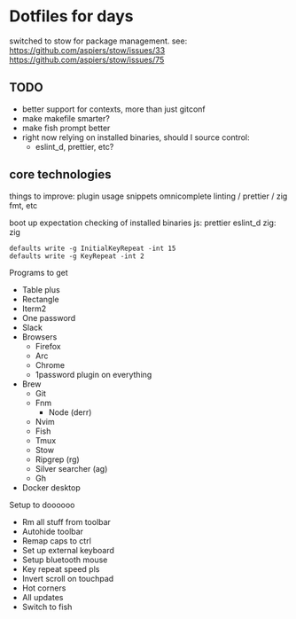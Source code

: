# Dotfiles for days

switched to stow for package management. see:
https://github.com/aspiers/stow/issues/33
https://github.com/aspiers/stow/issues/75

TODO
----

- better support for contexts, more than just gitconf
- make makefile smarter?
- make fish prompt better
- right now relying on installed binaries, should I source control:
  - eslint_d, prettier, etc?

core technologies
--------------------------
things to improve:
  plugin usage
  snippets
  omnicomplete
  linting / prettier / zig fmt, etc

boot up expectation checking of installed binaries
  js:
    prettier
    eslint_d
  zig:
    zig


```
defaults write -g InitialKeyRepeat -int 15
defaults write -g KeyRepeat -int 2
```

Programs to get
- Table plus
- Rectangle
- Iterm2
- One password
- Slack
- Browsers
    - Firefox
    - Arc
    - Chrome
    - 1password plugin on everything
- Brew
    - Git
    - Fnm
        - Node (derr)
    - Nvim
    - Fish
    - Tmux
    - Stow
    - Ripgrep (rg)
    - Silver searcher (ag)
    - Gh
- Docker desktop

Setup to doooooo
- Rm all stuff from toolbar
- Autohide toolbar
- Remap caps to ctrl
- Set up external keyboard
- Setup bluetooth mouse
- Key repeat speed pls
- Invert scroll on touchpad
- Hot corners
- All updates
- Switch to fish
